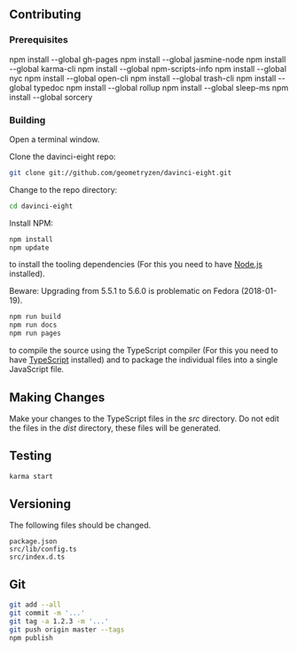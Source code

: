 ## Contributing

### Prerequisites

npm install --global gh-pages
npm install --global jasmine-node
npm install --global karma-cli
npm install --global npm-scripts-info
npm install --global nyc
npm install --global open-cli
npm install --global trash-cli
npm install --global typedoc
npm install --global rollup
npm install --global sleep-ms
npm install --global sorcery

### Building

Open a terminal window.

Clone the davinci-eight repo:

```bash
git clone git://github.com/geometryzen/davinci-eight.git
```

Change to the repo directory:

```bash
cd davinci-eight
```

Install NPM:

```bash
npm install
npm update
```
to install the tooling dependencies (For this you need to have [Node.js](http://nodejs.org) installed).

Beware: Upgrading from 5.5.1 to 5.6.0 is problematic on Fedora (2018-01-19).

```bash
npm run build
npm run docs
npm run pages
```

to compile the source using the TypeScript compiler (For this you need to have [TypeScript](http://www.typescriptlang.org) installed) and to package the individual files into a single JavaScript file.

## Making Changes

Make your changes to the TypeScript files in the _src_ directory. Do not edit the files in the _dist_ directory, these files will be generated.

## Testing

```bash
karma start
```

## Versioning

The following files should be changed.

```
package.json
src/lib/config.ts
src/index.d.ts
```

## Git

```bash
git add --all
git commit -m '...'
git tag -a 1.2.3 -m '...'
git push origin master --tags
npm publish
```
